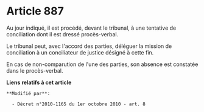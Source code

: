 # Article 887

Au jour indiqué, il est procédé, devant le tribunal, à une tentative de conciliation dont il est dressé procès-verbal.

Le tribunal peut, avec l'accord des parties, déléguer la mission de conciliation à un conciliateur de justice désigné à cette
fin. 

En cas de non-comparution de l'une des parties, son absence est constatée dans le procès-verbal.

**Liens relatifs à cet article**

	**Modifié par**:

	  - Décret n°2010-1165 du 1er octobre 2010 - art. 8

